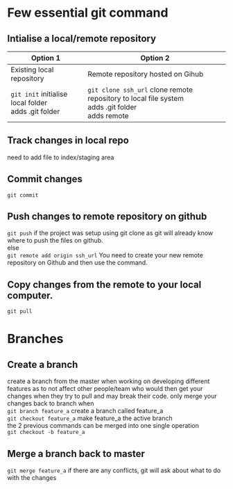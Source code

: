 # Few essential git command

## Intialise a local/remote repository
Option 1|Option 2
---|---
Existing local repository | Remote repository hosted on Gihub
`git init` initialise local folder <br/> adds .git folder | `git clone ssh_url` clone remote repository to local file system <br/> adds .git folder </br> adds remote

## Track changes in local repo
need to add file to index/staging area

## Commit changes
`git commit` 

## Push changes to remote repository on github
`git push` if the project was setup using git clone as git will already know where to push the files on github. </br>
else </br>
`git remote add origin ssh_url` You need to create your new remote repository on Github and then use the command.

## Copy changes from the remote to your local computer.
`git pull`

# Branches
## Create a branch
create a branch from the master when working on developing different features as to not affect other people/team who would then get your changes when they try to pull and may break their code. only merge your changes back to branch when <br/>
`git branch feature_a` create a branch called feature_a <br/>
`git checkout feature_a` make feature_a the active branch <br/>
the 2 previous commands can be merged into one single operation <br/>
`git checkout -b feature_a`

## Merge a branch back to master
`git merge feature_a` if there are any conflicts, git will ask about what to do with the changes

